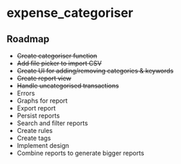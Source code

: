 # expense_categoriser

## Roadmap

- ~~Create categoriser function~~
- ~~Add file picker to import CSV~~
- ~~Create UI for adding/removing categories & keywords~~
- ~~Create report view~~
- ~~Handle uncategorised transactions~~
- Errors
- Graphs for report
- Export report
- Persist reports
- Search and filter reports
- Create rules
- Create tags
- Implement design
- Combine reports to generate bigger reports
